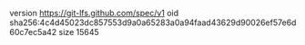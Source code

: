 version https://git-lfs.github.com/spec/v1
oid sha256:4c4d45023dc857553d9a0a65283a0a94faad43629d90026ef57e6d60c7ec5a42
size 15645

